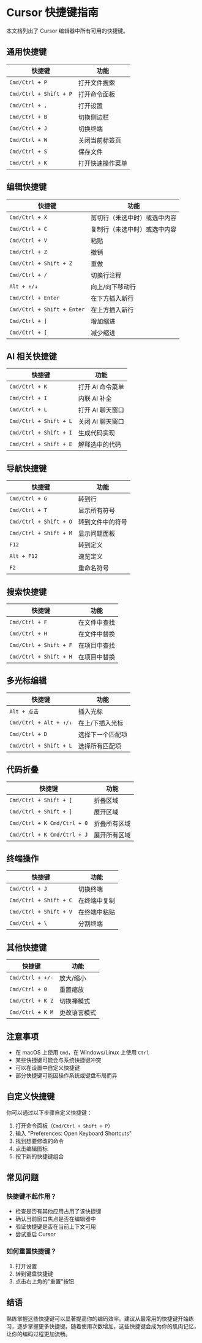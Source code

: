 # Cursor 快捷键指南

本文档列出了 Cursor 编辑器中所有可用的快捷键。

## 通用快捷键

| 快捷键 | 功能 |
|--------|------|
| `Cmd/Ctrl + P` | 打开文件搜索 |
| `Cmd/Ctrl + Shift + P` | 打开命令面板 |
| `Cmd/Ctrl + ,` | 打开设置 |
| `Cmd/Ctrl + B` | 切换侧边栏 |
| `Cmd/Ctrl + J` | 切换终端 |
| `Cmd/Ctrl + W` | 关闭当前标签页 |
| `Cmd/Ctrl + S` | 保存文件 |
| `Cmd/Ctrl + K` | 打开快速操作菜单 |

## 编辑快捷键

| 快捷键 | 功能 |
|--------|------|
| `Cmd/Ctrl + X` | 剪切行（未选中时）或选中内容 |
| `Cmd/Ctrl + C` | 复制行（未选中时）或选中内容 |
| `Cmd/Ctrl + V` | 粘贴 |
| `Cmd/Ctrl + Z` | 撤销 |
| `Cmd/Ctrl + Shift + Z` | 重做 |
| `Cmd/Ctrl + /` | 切换行注释 |
| `Alt + ↑/↓` | 向上/向下移动行 |
| `Cmd/Ctrl + Enter` | 在下方插入新行 |
| `Cmd/Ctrl + Shift + Enter` | 在上方插入新行 |
| `Cmd/Ctrl + ]` | 增加缩进 |
| `Cmd/Ctrl + [` | 减少缩进 |

## AI 相关快捷键

| 快捷键 | 功能 |
|--------|------|
| `Cmd/Ctrl + K` | 打开 AI 命令菜单 |
| `Cmd/Ctrl + I` | 内联 AI 补全 |
| `Cmd/Ctrl + L` | 打开 AI 聊天窗口 |
| `Cmd/Ctrl + Shift + L` | 关闭 AI 聊天窗口 |
| `Cmd/Ctrl + Shift + I` | 生成代码实现 |
| `Cmd/Ctrl + Shift + E` | 解释选中的代码 |

## 导航快捷键

| 快捷键 | 功能 |
|--------|------|
| `Cmd/Ctrl + G` | 转到行 |
| `Cmd/Ctrl + T` | 显示所有符号 |
| `Cmd/Ctrl + Shift + O` | 转到文件中的符号 |
| `Cmd/Ctrl + Shift + M` | 显示问题面板 |
| `F12` | 转到定义 |
| `Alt + F12` | 速览定义 |
| `F2` | 重命名符号 |

## 搜索快捷键

| 快捷键 | 功能 |
|--------|------|
| `Cmd/Ctrl + F` | 在文件中查找 |
| `Cmd/Ctrl + H` | 在文件中替换 |
| `Cmd/Ctrl + Shift + F` | 在项目中查找 |
| `Cmd/Ctrl + Shift + H` | 在项目中替换 |

## 多光标编辑

| 快捷键 | 功能 |
|--------|------|
| `Alt + 点击` | 插入光标 |
| `Cmd/Ctrl + Alt + ↑/↓` | 在上/下插入光标 |
| `Cmd/Ctrl + D` | 选择下一个匹配项 |
| `Cmd/Ctrl + Shift + L` | 选择所有匹配项 |

## 代码折叠

| 快捷键 | 功能 |
|--------|------|
| `Cmd/Ctrl + Shift + [` | 折叠区域 |
| `Cmd/Ctrl + Shift + ]` | 展开区域 |
| `Cmd/Ctrl + K Cmd/Ctrl + 0` | 折叠所有区域 |
| `Cmd/Ctrl + K Cmd/Ctrl + J` | 展开所有区域 |

## 终端操作

| 快捷键 | 功能 |
|--------|------|
| `Cmd/Ctrl + J` | 切换终端 |
| `Cmd/Ctrl + Shift + C` | 在终端中复制 |
| `Cmd/Ctrl + Shift + V` | 在终端中粘贴 |
| `Cmd/Ctrl + \` | 分割终端 |

## 其他快捷键

| 快捷键 | 功能 |
|--------|------|
| `Cmd/Ctrl + +/-` | 放大/缩小 |
| `Cmd/Ctrl + 0` | 重置缩放 |
| `Cmd/Ctrl + K Z` | 切换禅模式 |
| `Cmd/Ctrl + K M` | 更改语言模式 |

## 注意事项

- 在 macOS 上使用 `Cmd`，在 Windows/Linux 上使用 `Ctrl`
- 某些快捷键可能会与系统快捷键冲突
- 可以在设置中自定义快捷键
- 部分快捷键可能因操作系统或键盘布局而异

## 自定义快捷键

你可以通过以下步骤自定义快捷键：

1. 打开命令面板（`Cmd/Ctrl + Shift + P`）
2. 输入 "Preferences: Open Keyboard Shortcuts"
3. 找到想要修改的命令
4. 点击编辑图标
5. 按下新的快捷键组合

## 常见问题

### 快捷键不起作用？

- 检查是否有其他应用占用了该快捷键
- 确认当前窗口焦点是否在编辑器中
- 验证快捷键是否在当前上下文可用
- 尝试重启 Cursor

### 如何重置快捷键？

1. 打开设置
2. 转到键盘快捷键
3. 点击右上角的"重置"按钮

## 结语

熟练掌握这些快捷键可以显著提高你的编码效率。建议从最常用的快捷键开始练习，逐步掌握更多快捷键。随着使用次数增加，这些快捷键会成为你的肌肉记忆，让你的编码过程更加流畅。 